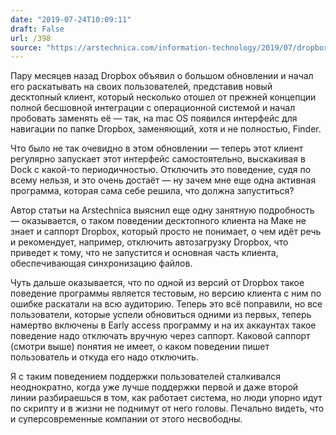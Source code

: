 ```yaml
---
date: "2019-07-24T10:09:11"
draft: False
url: /398
source: "https://arstechnica.com/information-technology/2019/07/dropbox-support-reps-dont-seem-to-know-how-dropbox-for-mac-works/"
---
```


Пару месяцев назад Dropbox объявил о большом обновлении и начал его раскатывать на своих пользователей, представив новый десктопный клиент, который несколько отошел от прежней концепции полной бесшовной интеграции с операционной системой и начал пробовать заменять её — так, на mac OS появился интерфейс для навигации по папке Dropbox, заменяющий, хотя и не полностью, Finder.

Что было не так очевидно в этом обновлении — теперь этот клиент регулярно запускает этот интерфейс самостоятельно, выскакивая в Dock с какой-то периодичностью. Отключить это поведение, судя по всему нельзя, и это очень достаёт — ну зачем мне еще одна активная программа, которая сама себе решила, что должна запуститься?

Автор статьи на Arstechnica выяснил еще одну занятную подробность — оказывается, о таком поведении десктопного клиента на Маке не знает и саппорт Dropbox, который просто не понимает, о чем идёт речь и рекомендует, например, отключить автозагрузку Dropbox, что приведет к тому, что не запустится и основная часть клиента, обеспечивающая синхронизацию файлов.

Чуть дальше оказывается, что по одной из версий от Dropbox такое поведение программы является тестовым, но версию клиента с ним по ошибке раскатали на всю аудиторию. Теперь это всё поправили, но все пользователи, которые успели обновиться одними из первых, теперь намертво включены в Early access программу и на их аккаунтах такое поведение надо отключать вручную через саппорт. Каковой саппорт (смотри выше) понятия не имеет, о каком поведении пишет пользователь и откуда его надо отключить.

Я с таким поведением поддержки пользователей сталкивался неоднократно, когда уже лучше поддержки первой и даже второй линии разбираешься в том, как работает система, но люди упорно идут по скрипту и в жизни не поднимут от него головы. Печально видеть, что и суперсовременные компании от этого несвободны.
